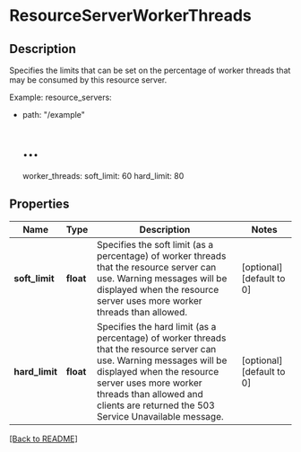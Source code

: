 # ResourceServerWorkerThreads

## Description

Specifies the limits that can be set on the percentage of worker threads that may be consumed by this resource server.

Example:
resource_servers:
  - path: "/example"
    # ...
    worker_threads:
      soft_limit: 60
      hard_limit: 80


## Properties

Name | Type | Description | Notes
------------ | ------------- | ------------- | -------------
**soft\_limit** | **float** | Specifies the soft limit (as a percentage) of worker threads that the resource server can use. Warning messages will be displayed when the resource server uses more worker threads than allowed.  | [optional] [default to 0]
**hard\_limit** | **float** | Specifies the hard limit (as a percentage) of worker threads that the resource server can use. Warning messages will be displayed when the resource server uses more worker threads than allowed and clients are returned the 503 Service Unavailable message.  | [optional] [default to 0]

[[Back to README]](../README.md)



